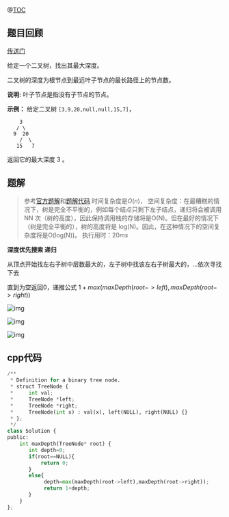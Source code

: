 @[TOC](LeetCode-day27-二叉树的最大深度-深度优先搜索-c++)

## 题目回顾

[传送门](https://leetcode-cn.com/problems/maximum-depth-of-binary-tree)

给定一个二叉树，找出其最大深度。

二叉树的深度为根节点到最远叶子节点的最长路径上的节点数。

**说明:** 叶子节点是指没有子节点的节点。

**示例：**
给定二叉树 `[3,9,20,null,null,15,7]`，

```
    3
   / \
  9  20
    /  \
   15   7
```

返回它的最大深度 3 。



## 题解

> 参考[官方题解](https://leetcode-cn.com/problems/maximum-depth-of-binary-tree/solution/er-cha-shu-de-zui-da-shen-du-by-leetcode/)和[题解代码](https://leetcode-cn.com/problems/maximum-depth-of-binary-tree/solution/er-cha-shu-de-zui-da-shen-du-by-gpe3dbjds1/)
> 时间复杂度是$O(n)$， 
> 空间复杂度：在最糟糕的情况下，树是完全不平衡的，例如每个结点只剩下左子结点，递归将会被调用 NN 次（树的高度），因此保持调用栈的存储将是O(N)。但在最好的情况下（树是完全平衡的），树的高度将是 log(N)。因此，在这种情况下的空间复杂度将是O(log(N))。
> 执行用时：$20 ms$ 

**深度优先搜索 递归**

从顶点开始找左右子树中层数最大的，左子树中找该左右子树最大的，...依次寻找下去

直到为空返回0，递推公式 $1+max(maxDepth(root->left),maxDepth(root->right))$

![img](https://pic.leetcode-cn.com/Figures/104/104_slide_4.png)

![img](https://pic.leetcode-cn.com/Figures/104/104_slide_7.png)

![img](https://pic.leetcode-cn.com/Figures/104/104_slide_10.png)



## cpp代码

```python
/**
 * Definition for a binary tree node.
 * struct TreeNode {
 *     int val;
 *     TreeNode *left;
 *     TreeNode *right;
 *     TreeNode(int x) : val(x), left(NULL), right(NULL) {}
 * };
 */
class Solution {
public:
    int maxDepth(TreeNode* root) {
       int depth=0;
       if(root==NULL){
           return 0;
       } 
       else{
            depth=max(maxDepth(root->left),maxDepth(root->right));
            return 1+depth;
       }
    }
};
```



